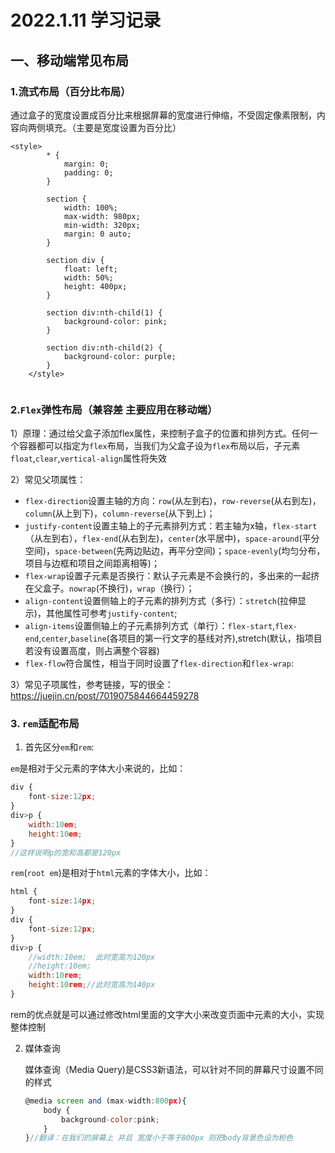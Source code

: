 # 2022.1.11 学习记录

## 一、移动端常见布局

### 1.流式布局（百分比布局）

通过盒子的宽度设置成百分比来根据屏幕的宽度进行伸缩，不受固定像素限制，内容向两侧填充。（主要是宽度设置为百分比）

```
<style>
        * {
            margin: 0;
            padding: 0;
        }
        
        section {
            width: 100%;
            max-width: 980px;
            min-width: 320px;
            margin: 0 auto;
        }
        
        section div {
            float: left;
            width: 50%;
            height: 400px;
        }
        
        section div:nth-child(1) {
            background-color: pink;
        }
        
        section div:nth-child(2) {
            background-color: purple;
        }
    </style>
    
```

### 2.`Flex`弹性布局（兼容差   主要应用在移动端）

1）原理：通过给父盒子添加flex属性，来控制子盒子的位置和排列方式。任何一个容器都可以指定为`flex`布局，当我们为父盒子设为`flex`布局以后，子元素`float`,`clear`,`vertical-align`属性将失效

2）常见父项属性：

- `flex-direction`设置主轴的方向：`row`(从左到右)，`row-reverse`(从右到左)，`column`(从上到下)，`column-reverse`(从下到上)；
- `justify-content`设置主轴上的子元素排列方式：若主轴为x轴，`flex-start`（从左到右），`flex-end`(从右到左)，`center`(水平居中)，`space-around`(平分空间)，`space-between`(先两边贴边，再平分空间)；`space-evenly`(均匀分布，项目与边框和项目之间距离相等)；
- `flex-wrap`设置子元素是否换行：默认子元素是不会换行的，多出来的一起挤在父盒子。`nowrap`(不换行)，`wrap`（换行）；
- `align-content`设置侧轴上的子元素的排列方式（多行）：`stretch`(拉伸显示)，其他属性可参考`justify-content`;
- `align-items`设置侧轴上的子元素排列方式（单行）：`flex-start`,`flex-end`,`center`,`baseline`(各项目的第一行文字的基线对齐),stretch(默认，指项目若没有设置高度，则占满整个容器)
- `flex-flow`符合属性，相当于同时设置了`flex-direction`和`flex-wrap`:

3）常见子项属性，参考链接，写的很全：https://juejin.cn/post/7019075844664459278

### 3. `rem`适配布局

1. 首先区分`em`和`rem`:

`em`是相对于父元素的字体大小来说的，比如：

```javascript
div {
	font-size:12px;
}
div>p {
	width:10em;
	height:10em;
}
//这样说明p的宽和高都是120px
```

`rem`(`root em`)是相对于`html`元素的字体大小，比如：

```js
html {
	font-size:14px;
}
div {
	font-size:12px;
}
div>p {
	//width:10em;  此时宽高为120px
	//height:10em;
    width:10rem;
    height:10rem;//此时宽高为140px
}
```

rem的优点就是可以通过修改html里面的文字大小来改变页面中元素的大小，实现整体控制

2. 媒体查询

   媒体查询（Media Query)是CSS3新语法，可以针对不同的屏幕尺寸设置不同的样式

   ```javascript
   @media screen and (max-width:800px){
       body {
           background-color:pink;
       }
   }//翻译：在我们的屏幕上 并且 宽度小于等于800px 则把body背景色设为粉色
   ```

   